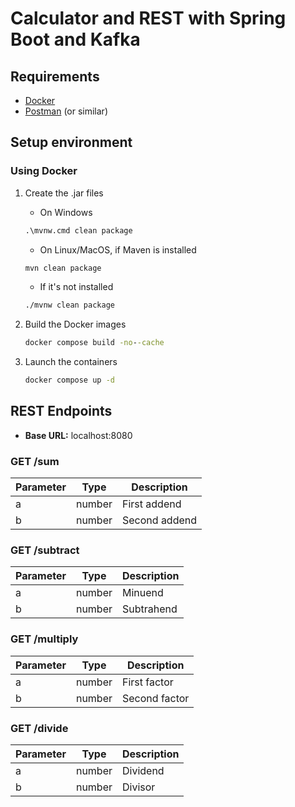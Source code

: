# Calculator and REST with Spring Boot and Kafka

## Requirements
- [Docker](https://www.docker.com/)
- [Postman](https://www.postman.com/downloads/) (or similar)

## Setup environment
### Using Docker

1. Create the .jar files
   - On Windows

    ```cmd
    .\mvnw.cmd clean package
    ```

   - On Linux/MacOS, if Maven is installed

    ```bash
    mvn clean package
    ```
    - If it's not installed

    ```bash
    ./mvnw clean package
    ```

2. Build the Docker images
    ```cmd
    docker compose build -no--cache
    ```

3. Launch the containers
    ```cmd
    docker compose up -d
    ```

## REST Endpoints

- **Base URL:** localhost:8080

### GET /sum

| Parameter | Type   | Description   |
|-----------|--------|---------------|
| a         | number | First addend  |
| b         | number | Second addend |

### GET /subtract

| Parameter | Type   | Description |
|-----------|--------|-------------|
| a         | number | Minuend     |
| b         | number | Subtrahend  |

### GET /multiply

| Parameter | Type   | Description   |
|-----------|--------|---------------|
| a         | number | First factor  |
| b         | number | Second factor |

### GET /divide

| Parameter | Type   | Description |
|-----------|--------|-------------|
| a         | number | Dividend    |
| b         | number | Divisor     |

